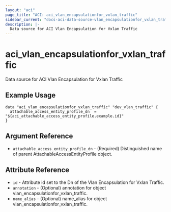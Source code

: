 ```yaml
---
layout: "aci"
page_title: "ACI: aci_vlan_encapsulationfor_vxlan_traffic"
sidebar_current: "docs-aci-data-source-vlan_encapsulationfor_vxlan_traffic"
description: |-
  Data source for ACI Vlan Encapsulation for Vxlan Traffic
---
```


# aci_vlan_encapsulationfor_vxlan_traffic #
Data source for ACI Vlan Encapsulation for Vxlan Traffic

## Example Usage ##

```hcl
data "aci_vlan_encapsulationfor_vxlan_traffic" "dev_vlan_traffic" {
  attachable_access_entity_profile_dn  = "${aci_attachable_access_entity_profile.example.id}"
}
```
## Argument Reference ##
* `attachable_access_entity_profile_dn` - (Required) Distinguished name of parent AttachableAccessEntityProfile object.



## Attribute Reference

* `id` - Attribute id set to the Dn of the Vlan Encapsulation for Vxlan Traffic.
* `annotation` - (Optional) annotation for object vlan_encapsulationfor_vxlan_traffic.
* `name_alias` - (Optional) name_alias for object vlan_encapsulationfor_vxlan_traffic.
